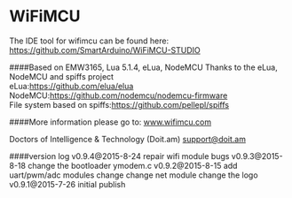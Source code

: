 
# **WiFiMCU** #

The IDE tool for wifimcu can be found here:
https://github.com/SmartArduino/WiFiMCU-STUDIO

####Based on EMW3165, Lua 5.1.4, eLua, NodeMCU
Thanks to the eLua, NodeMCU and spiffs project<br/>
eLua:https://github.com/elua/elua<br/>
NodeMCU:https://github.com/nodemcu/nodemcu-firmware<br/>
File system based on spiffs:https://github.com/pellepl/spiffs<br/>

####More information please go to: www.wifimcu.com<br/>

Doctors of Intelligence & Technology (Doit.am)
support@doit.am

####version log
v0.9.4@2015-8-24
repair wifi module bugs
v0.9.3@2015-8-18
change the bootloader ymodem.c
v0.9.2@2015-8-15
add uart/pwm/adc modules change
change net module
change the logo
v0.9.1@2015-7-26
initial publish
